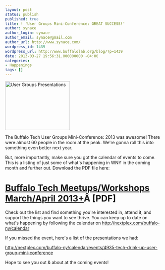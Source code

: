 ```yaml
---
layout: post
status: publish
published: true
title: ! 'User Groups Mini-Conference: GREAT SUCCESS!'
author: synace
author_login: synace
author_email: synace@gmail.com
author_url: http://www.synace.com/
wordpress_id: 1439
wordpress_url: http://www.buffalolab.org/blog/?p=1439
date: 2013-03-27 19:56:31.000000000 -04:00
categories:
- Happenings
tags: []
---
```

<a href="http://www.buffalolab.org/blog/wp-content/uploads/2013/03/IMG_20130327_171352.jpg"><img class="alignright size-full wp-image-1443" alt="User Groups Presentations" src="http://www.buffalolab.org/blog/wp-content/uploads/2013/03/IMG_20130327_171352.jpg" width="209" height="157" /></a>

The Buffalo Tech User Groups Mini-Conference: 2013 was awesome! There were almost 60 people in the room at the peak. We're gonna roll this into something even better next year.

But, more importantly, make sure you got the calendar of events to come. This is a listing of just some of what's happening in WNY in the coming month and further out. Download the PDF file here:
<h1><strong><a href="http://www.buffalolab.org/blog/wp-content/uploads/2013/03/BuffaloTechMeetupsAndMore-March2013.pdf">Buffalo Tech Meetups/Workshops March/April 2013+</a>Â [PDF]
</strong></h1>
Check out the list and find something you're interested in, attend it, and support the things you want to see thrive. You can keep up to date on what's happening by following the calendar on <a href="http://nextplex.com/buffalo-ny/calendar">http://nextplex.com/buffalo-ny/calendar</a>

If you missed the event, here's a list of the presentations we had:

<a href="http://nextplex.com/buffalo-ny/calendar/events/4935-tech-drink-up-user-group-mini-conference">http://nextplex.com/buffalo-ny/calendar/events/4935-tech-drink-up-user-group-mini-conference</a>

Hope to see you out &amp; about at the coming events!
